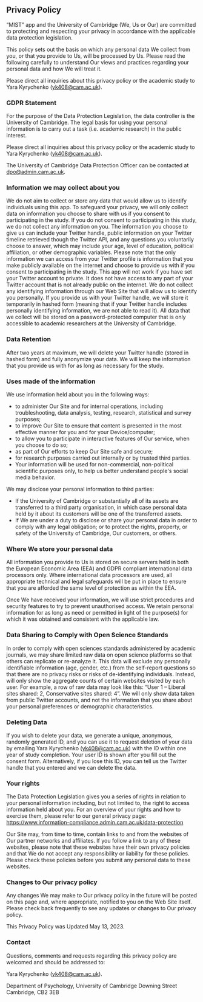 ## Privacy Policy

“MIST” app and the University of Cambridge (We, Us or Our) are committed to protecting and respecting your privacy in accordance with the applicable data protection legislation.

This policy sets out the basis on which any personal data We collect from you, or that you provide to Us, will be processed by Us.  Please read the following carefully to understand Our views and practices regarding your personal data and how We will treat it.

Please direct all inquiries about this privacy policy or the academic study to Yara Kyrychenko (yk408@cam.ac.uk).

### GDPR Statement

For the purpose of the Data Protection Legislation, the data controller is the University of Cambridge. The legal basis for using your personal information is to carry out a task (i.e. academic research) in the public interest.

Please direct all inquiries about this privacy policy or the academic study to Yara Kyrychenko (yk408@cam.ac.uk).

The University of Cambridge Data Protection Officer can be contacted at dpo@admin.cam.ac.uk. 

### Information we may collect about you 

We do not aim to collect or store any data that would allow us to identify individuals using this app. To safeguard your privacy, we will only collect data on information you choose to share with us if you consent to participating in the study. If you do not consent to participating in this study, we do not collect any information on you. The information you choose to give us can include your Twitter handle, public information on your Twitter timeline retrieved though the Twitter API, and any questions you voluntarily choose to answer, which may include your age, level of education, political affiliation, or other demographic variables. Please note that the only information we can access from your Twitter profile is information that you make publicly available on the internet and choose to provide us with if you consent to participating in the study. This app will not work if you have set your Twitter account to private. It does not have access to any part of your Twitter account that is not already public on the internet. We do not collect any identifying information through our Web Site that will allow us to identify you personally. If you provide us with your Twitter handle, we will store it temporarily in hashed form (meaning that if your Twitter handle includes personally identifying information, we are not able to read it). All data that we collect will be stored on a password-protected computer that is only accessible to academic researchers at the University of Cambridge.

### Data Retention

After two years at maximum, we will delete your Twitter handle (stored in hashed form) and fully anonymize your data. We will keep the information that you provide us with for as long as necessary for the study.

### Uses made of the information

We use information held about you in the following ways:
- to administer Our Site and for internal operations, including troubleshooting, data analysis, testing, research, statistical and survey purposes;
- to improve Our Site to ensure that content is presented in the most effective manner for you and for your Device/computer;
- to allow you to participate in interactive features of Our service, when you choose to do so;
- as part of Our efforts to keep Our Site safe and secure;
- for research purposes carried out internally or by trusted third parties.
- Your information will be used for non-commercial, non-political scientific purposes only, to help us better understand people's social media behavior.

We may disclose your personal information to third parties:
- If the University of Cambridge or substantially all of its assets are transferred to a third party organisation, in which case personal data held by it about its customers will be one of the transferred assets.
- If We are under a duty to disclose or share your personal data in order to comply with any legal obligation; or to protect the rights, property, or safety of the University of Cambridge, Our customers, or others.

### Where We store your personal data

All information you provide to Us is stored on secure servers held in both the European Economic Area (EEA) and GDPR compliant international data processors only. Where international data processors are used, all appropriate technical and legal safeguards will be put in place to ensure that you are afforded the same level of protection as within the EEA.

Once We have received your information, we will use strict procedures and security features to try to prevent unauthorised access. We retain personal information for as long as need or permitted in light of the purpose(s) for which it was obtained and consistent with the applicable law.

### Data Sharing to Comply with Open Science Standards

In order to comply with open sciences standards administered by academic journals, we may share limited raw data on open science platforms so that others can replicate or re-analyze it. This data will exclude any personally identifiable information (age, gender, etc.) from the self-report questions so that there are no privacy risks or risks of de-identifying individuals. Instead, will only show the aggregate counts of certain websites visited by each user. For example, a row of raw data may look like this: “User 1 – Liberal sites shared: 2, Conservative sites shared: 4”. We will only show data taken from public Twitter accounts, and not the information that you share about your personal preferences or demographic characteristics. 


### Deleting Data

If you wish to delete your data, we generate a unique, anonymous, randomly generated ID, and you can use it to request deletion of your data by emailing Yara Kyrychenko (yk408@cam.ac.uk) with the ID within one year of study completion. Your user ID is shown after you fill out the consent form. Alternatively, if you lose this ID, you can tell us the Twitter handle that you entered and we can delete the data.

### Your rights

The Data Protection Legislation gives you a series of rights in relation to your personal information including, but not limited to, the right to access information held about you. For an overview of your rights and how to exercise them, please refer to our general privacy page: https://www.information-compliance.admin.cam.ac.uk/data-protection

Our Site may, from time to time, contain links to and from the websites of Our partner networks and affiliates.  If you follow a link to any of these websites, please note that these websites have their own privacy policies and that We do not accept any responsibility or liability for these policies.  Please check these policies before you submit any personal data to these websites.

### Changes to Our privacy policy

Any changes We may make to Our privacy policy in the future will be posted on this page and, where appropriate, notified to you on the Web Site itself. Please check back frequently to see any updates or changes to Our privacy policy.

This Privacy Policy was Updated May 13, 2023.

### Contact

Questions, comments and requests regarding this privacy policy are welcomed and should be addressed to:

Yara Kyrychenko (yk408@cam.ac.uk).

Department of Psychology, University of Cambridge
Downing Street Cambridge, CB2 3EB

 
